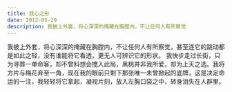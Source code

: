```yaml
---
title: 我心之形
date: 2012-05-29
description: 我披上外套，将心深深的掩藏在胸膛内，不让任何人有所察觉
---
```


我披上外套，将心深深的掩藏在胸膛内，不让任何人有所察觉，甚至连它的跳动都是如此之轻，没有谁能将它看透，更无人可辨识它的形状。
我快步走过长街，只为寻葬一单命客，却不曾料想会搅入此局，黑桃并非我所爱，却为上天之选。我将方片与梅花弃至一角，现在我的眼前只剩下那张唯一未曾掀起的底牌，这是决定命运的一注，我轻轻将它拿起，凝视片刻，放入左胸口袋之中，转身消失在人群里。